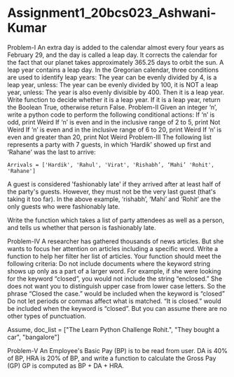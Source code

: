 # Assignment1_20bcs023_Ashwani-Kumar
Problem-I
An extra day is added to the calendar almost every four years as February 29, and the day is called a leap day. It corrects the calendar for the fact that our planet takes approximately 365.25 days to orbit the sun. A leap year contains a leap day.
In the Gregorian calendar, three conditions are used to identify leap years:
The year can be evenly divided by 4, is a leap year, unless:
The year can be evenly divided by 100, it is NOT a leap year, unless:
The year is also evenly divisible by 400. Then it is a leap year.
Write function to decide whether it is a leap year. If it is a leap year, return the Boolean True, otherwise return False.
Problem-II
Given an integer ‘n’, write a python code to perform the following conditional actions:
If ‘n’ is odd, print Weird
If ‘n’ is even and in the inclusive range of 2 to 5, print Not Weird
If ‘n’ is even and in the inclusive range of 6 to 20, print Weird
If ‘n’ is even and greater than 20, print Not Weird
Problem-III
The following list represents a party with 7 guests, in which ‘Hardik’ showed up first and ‘Rahane’ was the last to arrive:
 
    Arrivals = ['Hardik', 'Rahul', 'Virat', 'Rishabh’, ‘Mahi’ 'Rohit', 'Rahane']
 
A guest is considered 'fashionably late' if they arrived after at least half of the party's guests. However, they must not be the very last guest (that's taking it too far). In the above example, ‘rishabh’, ‘Mahi’ and ‘Rohit’ are the only guests who were fashionably late.
 
Write the function which takes a list of party attendees as well as a person, and tells us whether that person is fashionably late.
 
 
 
 
Problem-IV
A researcher has gathered thousands of news articles. But she wants to focus her attention on articles including a specific word. Write a function to help her filter her list of articles.
Your function should meet the following criteria:
Do not include documents where the keyword string shows up only as a part of a larger word. For example, if she were looking for the keyword “closed”, you would not include the string “enclosed.”
She does not want you to distinguish upper case from lower case letters. So the phrase “Closed the case.” would be included when the keyword is “closed”
Do not let periods or commas affect what is matched. “It is closed.” would be included when the keyword is “closed”. But you can assume there are no other types of punctuation.
 
Assume, doc_list = ["The Learn Python Challenge Rohit.", "They bought a car", "bangalore"]
 
Problem-V
An Employee's Basic Pay (BP) is to be read from user. DA is 40% of BP, HRA is 20% of BP, and write a function to calculate the Gross Pay (GP) GP is computed as BP + DA + HRA.
